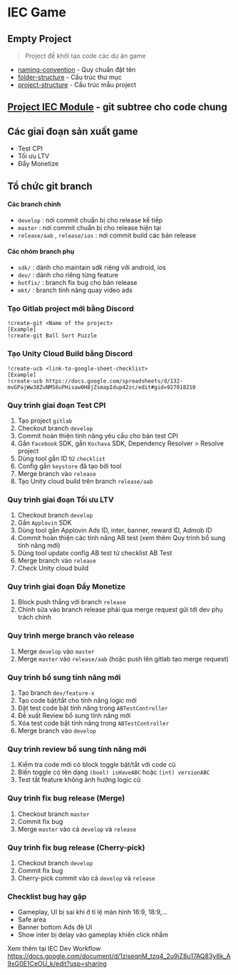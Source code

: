 # IEC Game

## Empty Project

> Project để khởi tạo code các dự án game

* [naming-convention] - Quy chuẩn đặt tên
* [folder-structure] - Cấu trúc thư mục
* [project-structure] - Cấu trúc mẫu project

## [Project IEC Module] - git subtree cho code chung

[Project IEC Module]: <https://gitlab.com/iecgames/iec-unity-modules>
[naming-convention]: <Wiki/naming-convention.md>
[folder-structure]: <Wiki/assets-folder-structure.md>
[project-structure]: <Wiki/event-data-controller-template-project.md>

## Các giai đoạn sản xuất game
* Test CPI
* Tối ưu LTV
* Đẩy Monetize

## Tổ chức git branch
#### Các branch chính
* `develop` : nơi commit chuẩn bị cho release kế tiếp
* `master` : nơi commit chuẩn bị cho release hiện tại
* `release/aab` , `release/ios` : nơi commit build các bản release
#### Các nhóm branch phụ
* `sdk/` : dành cho maintain sdk riêng với android, ios
* `dev/` : dành cho riêng từng feature
* `hotfix/` : branch fix bug cho bản release
* `mkt/` : branch tính năng quay video ads

### Tạo Gitlab project mới bằng Discord
```
!create-git <Name of the project>
[Example] 
!create-git Ball Sort Puzzle
```

### Tạo Unity Cloud Build bằng Discord
```
!create-ucb <link-to-google-sheet-checklist>
[Example] 
!create-ucb https://docs.google.com/spreadsheets/d/132-mvGPajWw38ZuNMS6uPHisaw0H8jZsmapIdup42zc/edit#gid=927018210
```

### Quy trình giai đoạn Test CPI
1. Tạo project `gitlab`
2. Checkout branch `develop`
3. Commit hoàn thiện tính năng yêu cầu cho bản test CPI
4. Gắn `Facebook` SDK, gắn `Kochava` SDK, Dependency Resolver > Resolve project
5. Dùng tool gắn ID từ `checklist`
6. Config gắn `keystore` đã tạo bởi tool
7. Merge branch vào `release`
8. Tạo Unity cloud build trên branch `release/aab`

### Quy trình giai đoạn Tối ưu LTV
1. Checkout branch `develop`
2. Gắn `Applovin` SDK
4. Dùng tool gắn Applovin Ads ID, inter, banner, reward ID, Admob ID
5. Commit hoàn thiện các tính năng AB test (xem thêm Quy trình bổ sung tính năng mới)
6. Dùng tool update config AB test từ checklist AB Test
7. Merge branch vào `release`
8. Check Unity cloud build

### Quy trình giai đoạn Đẩy Monetize
1. Block push thẳng với branch `release`
2. Chỉnh sửa vào branch release phải qua merge request gửi tới dev phụ trách chính

### Quy trình merge branch vào release
1. Merge `develop` vào `master`
2. Merge `master` vào `release/aab`
(hoặc push lên gitlab tạo merge request)

### Quy trình bổ sung tính năng mới
1. Tạo branch `dev/feature-x`
2. Tạo code bật/tắt cho tính năng logic mới
3. Đặt test code bật tính năng trong `ABTestController`
4. Đề xuất Review bổ sung tính năng mới
5. Xóa test code bật tính năng trong `ABTestController`
5. Merge branch vào `develop`

### Quy trình review bổ sung tính năng mới
1. Kiểm tra code mới có block toggle bật/tắt với code cũ
2. Biến toggle có tên dạng `(bool) isHaveABC` hoặc `(int) versionABC`
3. Test tắt feature không ảnh hưởng logic cũ

### Quy trình fix bug release (Merge)
1. Checkout branch `master`
2. Commit fix bug
3. Merge `master` vào cả `develop` và `release`

### Quy trình fix bug release (Cherry-pick)
1. Checkout branch `develop`
2. Commit fix bug
3. Cherry-pick commit vào cả `develop` và `release`

### Checklist bug hay gặp
* Gameplay, UI bị sai khi ở tỉ lệ màn hình 16:9, 18:9,...
* Safe area
* Banner bottom Ads đè UI
* Show inter bị delay vào gameplay khiến click nhầm

Xem thêm tại IEC Dev Workflow
<https://docs.google.com/document/d/1ziseqnM_tzq4_2u9jZ8u17AQ83y8k_A9xG0E1CeOU_k/edit?usp=sharing>
